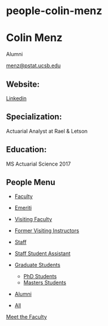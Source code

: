 # people-colin-menz

# Colin Menz

Alumni

[menz@pstat.ucsb.edu](mailto:menz@pstat.ucsb.edu)

## Website:

[Linkedin](https://www.linkedin.com/in/colin-menz-63855110a/)

## Specialization:

Actuarial Analyst at Rael &amp; Letson

## Education:

MS Actuarial Science 2017

## People Menu

- [Faculty](/people/academic "Faculty")
- [Emeriti](/people/emeriti "Emeriti")
- [Visiting Faculty](/people/visiting "Visiting Faculty")
- [Former Visiting Instructors](/people/lecturer "Former Visiting Instructors")
- [Staff](/people/staff)
- [Staff Student Assistant](/people/researcher "Staff Student Assistant")
- [Graduate Students](/people/student "Graduate Students")
  
  - [PhD Students](/people/student/phd "PhD Students")
  - [Masters Students](/people/student/masters "Masters Students")
- [Alumni](/people/alumni)
- [All](/people/all)

[Meet the Faculty](/people/meet-the-faculty)